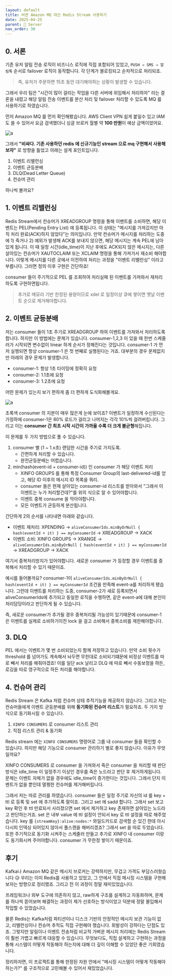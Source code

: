 ```yaml
---
layout: default
title: 비싼 Amazon MQ 대신 Redis Stream 사용하기
date: 2025-04-25
parent: 📌 Server
nav_order: 30
---
```


## 0. 서론

기존 유저 알림 전송 로직이 비즈니스 로직에 직접 포함되어 있었고, `PUSH → SMS → 알림톡` 순서로 failover 로직이 동작합니다. 각 단계가 블로킹되고 순차적으로 처리되죠.

> 즉, 유저가 주문하면 15초 동안 대기해야하는 상황이 발생할 수 있습니다.

그래서 우리 팀은 "시간이 많이 걸리는 작업을 다른 서버에 위임해서 처리하자" 라는 결론을 내렸고 해당 알림 전송 이벤트를 분산 처리 및 failover 처리할 수 있도록 MQ 를 사용하기로 하였습니다. 

먼저 Amazon MQ 를 먼저 확인해봤습니다. AWS Client VPN 쉽게 붙일수 있고 IAM 도 쓸 수 있어서 요금 검색했더니 싱글 브로커 월별 약 **100 만원**이 예상 금액이었어요.

![a](../2025-05-01-20-18-11.png)

그래서 **"비싸다. 기존 사용하던 redis 에 신규기능인 stream 으로 mq 구현해서 사용해보자"** 로 방향을 틀었고 아래는 설계 포인트입니다.

1. 이벤트 리밸런싱
2. 이벤트 균등분배
3. DLQ(Dead Letter Queue)
4. 컨슈머 관리

하나씩 볼까요?

## 1. 이벤트 리밸런싱

Redis Stream에서 컨슈머가 XREADGROUP 명령을 통해 이벤트를 소비하면, 해당 이벤트는 PEL(Pending Entry List) 에 등록됩니다. 이 상태는 "메시지를 가져갔지만 아직 처리 완료(ACK)하지 않았다"는 의미입니다. 만약 컨슈머가 메시지를 처리하는 도중에 1) 죽거나 2) 예외가 발생해 ACK를 보내지 않으면, 해당 메시지는 계속 PEL에 남아 있게 됩니다. 이 때 일정 시간(idle_time)이 지난 후에도 ACK되지 않은 메시지는, 다른 살아있는 컨슈머가 XAUTOCLAIM 또는 XCLAIM 명령을 통해 가져가서 재소비 해야합니다. 이렇게 메시지를 다른 곳에서 이전하여 처리는 과정을 "이벤트 리밸런싱" 이라고 부릅니다. 그러면 정의 이후 구현은 간단하죠!

consumer 들이 주기적으로 PEL 를 조회하여 처리실패 된 이벤트를 가져와서 재처리하도록 구현하면됩니다.

> 추가로 메모리 기반 한정된 용량이므로 xdel 로 일정이상 큐에 쌓이면 옛날 이벤트 순으로 제거해야합니다.

## 2. 이벤트 균등분배

저는 consumer 들이 1초 주기로 XREADGROUP 하여 이벤트를 가져와서 처리하도록 합니다. 하지만 이 방법에는 문제가 있습니다. consumer-1,2,3 이 있을 때 한번 스케줄러가 시작되면 변수없이 linear 하게 순서가 정해진다는 것입니다. consumer-1 가 먼저 실행되면 항상 consumer-1 은 첫 번째로 실행된다는 거죠. 대부분의 경우 문제없지만 아래의 경우 문제가 발생합니다. 

* consumer-1: 항상 1초 타이밍에 정확히 요청
* consumer-2: 1.1초에 요청
* consumer-3: 1.2초에 요청

어떤 문제가 있는지 보기 편하게 좀 더 편하게 도식화해볼게요.

![a](../2025-05-02-16-13-47.png)

초록색 consumer 의 지분이 매우 많은게 눈에 보이죠? 이벤트가 일정하게 수신된다는 가정하에 consumer-1은 80% 로드가 걸리고 나머지는 각각 10%씩 걸려버립니다. 그리고 이는 **consumer 간 최초 시작 시간이 가까울 수록 더 크게 불균형**해집니다.

이 문제를 두 가지 방법으로 풀 수 있습니다.

1. consumer 별 (1 ~ 1.x초) 랜덤한 시간을 주기로 가지도록.
    * 간편하게 처리할 수 있습니다.
    * 완전균등분배는 어렵습니다.
2. min(hash(event-id + consumer-id)) 인 consumer 가 해당 이벤트 처리
    * XINFO GROUPS 를 통해 특정 Consumer Group의 last-delivered-id를 얻고, 해당 ID 이후의 메시지 ID 목록을 쿼리.
    * consumer 들은 현재 살아있는 consumer-id 리스트를 받아와서 "그래서 이 이벤트는 누가 처리할건데?"를 위의 식으로 알 수 있어야합니다.
    * 이벤트 중복 consume 을 막아야합니다.
    * 모든 이벤트가 균등하게 분산됩니다.

간단하게 2의 순서를 나타내면 아래와 같습니다.

* 이벤트 재처리: XPENDING → `aliveConsumerIds.minByOrNull { hash(eventId + it) } == myConsumerId` → XREADGROUP → XACK
* 이벤트 소비: XINFO GROUPS → XRANGE → `aliveConsumerIds.minByOrNull { hash(eventId + it) } == myConsumerId` → XREADGROUP → XACK

여기서 중복처리방지가 있어야합니다. 새로운 consumer 가 등장할 경우 이벤트를 중복해서 처리할 수 있기 때문이죠. 

예시를 들어볼까요? 
consumer-1이 `aliveConsumerIds.minByOrNull { hash(eventId + it) } == myConsumerId` 조건을 만족해 event-a를 처리하게 됐습니다. 
그런데 이벤트를 처리하는 도중, consumer-2가 새로 등록되면서 aliveConsumerIds에 추가되고 동일한 로직을 수행하면, 같은 event-a에 대해 본인이 처리담당이라고 판단하게 될 수 있습니다.

즉, 새로운 consumer가 추가될 경우 중복처리될 가능성이 있기때문에 consumer-1 은 이벤트를 실제로 소비하기이전 lock 을 걸고 소비해서 중복소비를 제한해야합니다.



## 3. DLQ

PEL 에서는 이벤트가 몇 번 소비되었는지 함께 저장하고 있습니다. 만약 소비 횟수가 threshold 를 넘어가도 계속해서 놔두면 무한대로 소비되기떄문에 비정상 이벤트를 따로 빼서 처리를 해줘야겠죠! 이를 일단 ack 날리고 DLQ 에 따로 빼서 수동보정을 하든, 로깅을 따로 영구적으로 하든 처리를 해야합니다.

## 4. 컨슈머 관리

Redis Stream 은 Kafka 처럼 컨슈머 상태 추적기능을 제공하지 않습니다. 그리고 저는 컨슈머들에게 이벤트 균등분배를 위해 **동기화된 컨슈머 리스트**가 필요하죠. 두 가지 방식으로 동기화시킬 수 있습니다.


1. `XINFO CONSUMERS` 로 consumer 리스트 관리
2. 직접 리스트 관리 & 동기화

Redis stream 에는 `XINFO CONSUMERS` 명령어로 그룹 내 consumer 들을 확인할 수 있습니다. 하지만 해당 기능으로 consumer 관리하기 별로 좋지 않습니다. 이유가 무엇일까요?

XINFO CONSUMERS 로 consumer 을 가져와서 죽은 consumer 을 처리할 때 판단방식은 idle_time 이 일정주기 이상인 경우를 죽은 노드라고 판단 후 제거하게됩니다. 문제는 이벤트 자체가 없을 경우에도 idle_time이 증가한다는 것입니다. 그래서 단지 이벤트가 없을 뿐인데 멀쩡한 컨슈머를 제거해버립니다.

그래서 저는 따로 관리를 하였습니다. consumer 들은 일정 주기로 자신의 id 를 key + ttl 로 등록 및 set 에 추가하도록 말이죠. 그리고 set 에 sadd 합니다. 그래서 set 보고 key 확인 후 ttl 만료되서 사라졌으면 set 에서 제거하고 key 존재하면 살아있는 노드라고 판단하는거죠. set 은 내부 value 에 ttl 설정이 안되서 key 로 ttl 설정을 따로 해주었습니다. key 를 `{streamKey}:alive:nodes:*` 와일드카드로 검색할 순 있긴 한데 아시다시피 인덱싱 되어있지 않아서 풀스캔을 해버리겠죠? 그래서 set 을 따로 두었습니다. 또한 주기적으로 동기화 시켜주는 스케줄러 만들고 추가로 XINFO 내 consumer 이랑도 동기화시켜 주어야합니다. consumer 가 무한정 쌓이기 때문이죠.

## 후기

Kafka나 Amazon MQ 같은 메시지 브로커는 강력하지만, 무겁고 가격도 부담스러웠습니다 😥 우리는 이미 Redis를 사용하고 있었고, 그 안에서 직접 메시징 시스템을 구현해보자는 방향으로 정리했죠.
그리고 전 이 과정이 정말 재미있었습니다.

프레임워크나 외부 도구에 의존하지 않고, raw하게 구조를 설계하고 자동화하며, 문제를 하나씩 뜯어보며 해결하는 과정이 제가 선호하는 방식이었고 덕분에 정말 몰입해서 작업할 수 있었습니다.

물론 Redis는 Kafka처럼 파티션이나 디스크 기반의 안정적인 메시지 보관 기능이 없고, 리밸런싱이나 컨슈머 추적도 직접 구현해야 했습니다. 휘발성이 강하다는 단점도 있죠. 
그렇지만 알림이나 이벤트 전송처럼 비교적 가벼운 메시지 처리에는 Redis Stream이 훨씬 가볍고 빠르게 대응할 수 있습니다. 
무엇보다도, 직접 설계하고 구현하는 과정을 통해 시스템이 어떻게 작동해야 하는지에 대해 더 깊이 이해할 수 있었던 좋은 기회였습니다.

정리하자면, 이 프로젝트를 통해 한정된 자원 안에서 "메시징 시스템이 어떻게 작동해야 하는가?" 를 구조적으로 고민해볼 수 있어서 재밌었습니다.
